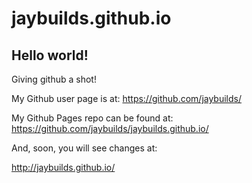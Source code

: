 jaybuilds.github.io
===================

## Hello world!

Giving github a shot!

My Github user page is at: 
https://github.com/jaybuilds/

My Github Pages repo can be found at:  
https://github.com/jaybuilds/jaybuilds.github.io/

And, soon, you will see changes at:

http://jaybuilds.github.io/
